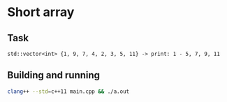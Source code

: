 # Short array

## Task

```
std::vector<int> {1, 9, 7, 4, 2, 3, 5, 11} -> print: 1 - 5, 7, 9, 11
```

## Building and running

```bash
clang++ --std=c++11 main.cpp && ./a.out
```
